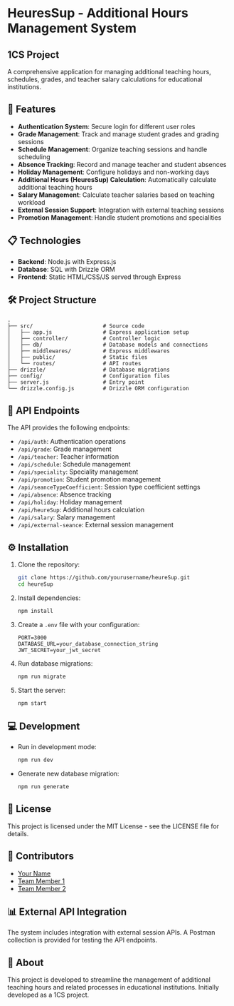 # HeuresSup - Additional Hours Management System

## 1CS Project

A comprehensive application for managing additional teaching hours, schedules, grades, and teacher salary calculations for educational institutions.

## 🚀 Features

- **Authentication System**: Secure login for different user roles
- **Grade Management**: Track and manage student grades and grading sessions
- **Schedule Management**: Organize teaching sessions and handle scheduling
- **Absence Tracking**: Record and manage teacher and student absences
- **Holiday Management**: Configure holidays and non-working days
- **Additional Hours (HeuresSup) Calculation**: Automatically calculate additional teaching hours
- **Salary Management**: Calculate teacher salaries based on teaching workload
- **External Session Support**: Integration with external teaching sessions
- **Promotion Management**: Handle student promotions and specialities

## 📋 Technologies

- **Backend**: Node.js with Express.js
- **Database**: SQL with Drizzle ORM
- **Frontend**: Static HTML/CSS/JS served through Express

## 🛠️ Project Structure

```
.
├── src/                      # Source code
│   ├── app.js                # Express application setup
│   ├── controller/           # Controller logic
│   ├── db/                   # Database models and connections
│   ├── middlewares/          # Express middlewares
│   ├── public/               # Static files
│   └── routes/               # API routes
├── drizzle/                  # Database migrations
├── config/                   # Configuration files
├── server.js                 # Entry point
└── drizzle.config.js         # Drizzle ORM configuration
```

## 🚦 API Endpoints

The API provides the following endpoints:

- `/api/auth`: Authentication operations
- `/api/grade`: Grade management
- `/api/teacher`: Teacher information
- `/api/schedule`: Schedule management
- `/api/speciality`: Speciality management
- `/api/promotion`: Student promotion management
- `/api/seanceTypeCoefficient`: Session type coefficient settings
- `/api/absence`: Absence tracking
- `/api/holiday`: Holiday management
- `/api/heureSup`: Additional hours calculation
- `/api/salary`: Salary management
- `/api/external-seance`: External session management

## ⚙️ Installation

1. Clone the repository:
   ```bash
   git clone https://github.com/yourusername/heureSup.git
   cd heureSup
   ```

2. Install dependencies:
   ```bash
   npm install
   ```

3. Create a `.env` file with your configuration:
   ```
   PORT=3000
   DATABASE_URL=your_database_connection_string
   JWT_SECRET=your_jwt_secret
   ```

4. Run database migrations:
   ```bash
   npm run migrate
   ```

5. Start the server:
   ```bash
   npm start
   ```

## 💻 Development

- Run in development mode:
  ```bash
  npm run dev
  ```

- Generate new database migration:
  ```bash
  npm run generate
  ```

## 📝 License

This project is licensed under the MIT License - see the LICENSE file for details.

## 👥 Contributors

- [Your Name](https://github.com/yourusername)
- [Team Member 1](https://github.com/teammember1)
- [Team Member 2](https://github.com/teammember2)

## 📊 External API Integration

The system includes integration with external session APIs. A Postman collection is provided for testing the API endpoints.

## 🌟 About

This project is developed to streamline the management of additional teaching hours and related processes in educational institutions. Initially developed as a 1CS project.
